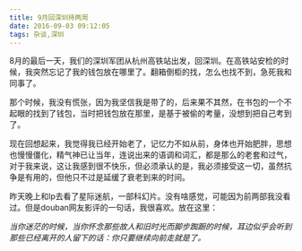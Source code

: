 ```yaml
---
title: 9月回深圳待两周
date: 2016-09-03 09:12:05
tags: 杂谈,深圳
---
```


​    8月的最后一天，我们的深圳军团从杭州高铁站出发，回深圳。在高铁站安检的时候，我突然忘记了我的钱包放在哪里了。翻箱倒柜的找，怎么也找不到，急死我和同事了。

​    那个时候，我没有慌张，因为我坚信我是带了的，后来果不其然，在书包的一个不起眼的找到了钱包，当时把钱包放在那里，是基于被偷的考量，没想到把自己考到了。

​    现在回想起来，我觉得我已经开始老了，记忆力不如从前，身体也开始肥胖，思想也慢慢僵化，精气神已让当年，连说出来的语调和词汇，都是那么的老套和过气，对于我来说，这让我感到很不快乐，但必须承认的是，我必须接受这一切，虽然抗争是有用的，但他只不过是延缓了衰老到来的时间。

​    昨天晚上和lp去看了星际迷航，一部科幻片。没有啥感觉，可能因为前两部我没看过。但是douban网友影评的一句话，我很喜欢。放在这里：

   _当你迷茫的时候，当你怀念那些故人和旧时光而脚步踟蹰的时候，耳边似乎会听到那些已经离开的人留下的话：你只要继续向前走就是了。_

